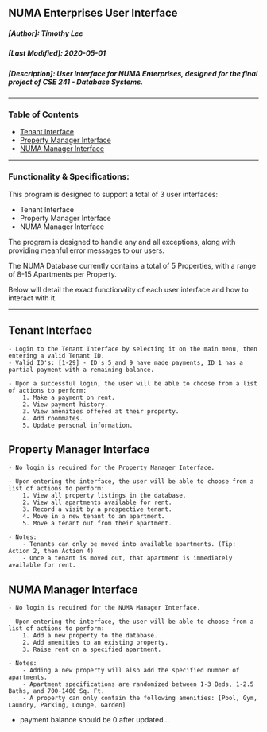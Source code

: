 ## NUMA Enterprises User Interface <!-- omit in toc -->

##### [Author]: Timothy Lee <!-- omit in toc -->
##### [Last Modified]: 2020-05-01
##### [Description]: User interface for NUMA Enterprises, designed for the final project of CSE 241 - Database Systems.

---

### Table of Contents <!-- omit in toc -->

- [Tenant Interface](#tenant-interface)
- [Property Manager Interface](#property-manager-interface)
- [NUMA Manager Interface](#numa-manager-interface)

---

### Functionality & Specifications:

This program is designed to support a total of 3 user interfaces:
- Tenant Interface
- Property Manager Interface
- NUMA Manager Interface

The program is designed to handle any and all exceptions, along with providing meanful error messages to our users.  

The NUMA Database currently contains a total of 5 Properties, with a range of 8-15 Apartments per Property.

Below will detail the exact functionality of each user interface and how to interact with it.

---

## Tenant Interface

    - Login to the Tenant Interface by selecting it on the main menu, then entering a valid Tenant ID.
    - Valid ID's: [1-29] - ID's 5 and 9 have made payments, ID 1 has a partial payment with a remaining balance.
  
    - Upon a successful login, the user will be able to choose from a list of actions to perform:
        1. Make a payment on rent.
        2. View payment history.
        3. View amenities offered at their property.
        4. Add roommates.
        5. Update personal information.


##  Property Manager Interface

    - No login is required for the Property Manager Interface. 

    - Upon entering the interface, the user will be able to choose from a list of actions to perform:
        1. View all property listings in the database.
        2. View all apartments available for rent.
        3. Record a visit by a prospective tenant.
        4. Move in a new tenant to an apartment.
        5. Move a tenant out from their apartment.

    - Notes:
        - Tenants can only be moved into available apartments. (Tip: Action 2, then Action 4)
        - Once a tenant is moved out, that apartment is immediately available for rent.
   

## NUMA Manager Interface

    - No login is required for the NUMA Manager Interface.

    - Upon entering the interface, the user will be able to choose from a list of actions to perform:
        1. Add a new property to the database.
        2. Add amenities to an existing property.
        3. Raise rent on a specified apartment.

    - Notes:
        - Adding a new property will also add the specified number of apartments.
        - Apartment specifications are randomized between 1-3 Beds, 1-2.5 Baths, and 700-1400 Sq. Ft.
        - A property can only contain the following amenities: [Pool, Gym, Laundry, Parking, Lounge, Garden]






- payment balance should be 0 after updated...
